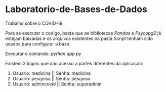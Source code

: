 # Laboratorio-de-Bases-de-Dados
Trabalho sobre o COVID-19

Para se executar o codigo, basta que as bibliotecas *Pandas* e *Psycopg2* já estejam baixadas e os arquivos existentes na pasta Script tenham sido usados para configurar a base.

Executar o comando: *python app.py*

Existem 3 logins que dão acesso a partes diferentes da aplicação:
1. Usuario: medicina || Senha: medicina
2. Usuario: pesquisa || Senha: pesquisa
3. Usuario: admincovid || Senha: superadmin
